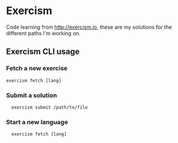 # Exercism

Code learning from http://exercism.io, these are my solutions for the different paths I'm working on.

## Exercism CLI usage

### Fetch a new exercise
```
exercism fetch [lang]
```

### Submit a solution
```
  exercism submit /path/to/file
```

### Start a new language
```
  exercism fetch [lang]
```
